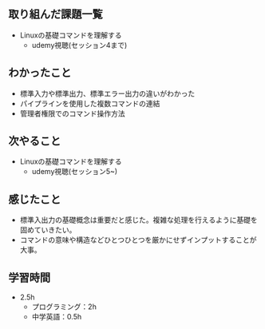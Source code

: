 ## 取り組んだ課題一覧
- Linuxの基礎コマンドを理解する
  - udemy視聴(セッション4まで)
## わかったこと
- 標準入力や標準出力、標準エラー出力の違いがわかった
- パイプラインを使用した複数コマンドの連結
- 管理者権限でのコマンド操作方法
## 次やること
- Linuxの基礎コマンドを理解する
  - udemy視聴(セッション5~)
## 感じたこと
- 標準入出力の基礎概念は重要だと感じた。複雑な処理を行えるように基礎を固めていきたい。
- コマンドの意味や構造などひとつひとつを厳かにせずインプットすることが大事。
## 学習時間
- 2.5h
  - プログラミング：2h
  - 中学英語：0.5h